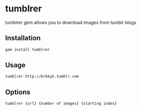 # tumblrer
tumblrer gem allows you to download images from tumblr blogs
## Installation
```bash
gem install tumblrer
```
## Usage
```bash
tumblrer http://brkkyk.tumblr.com
```
## Options
```bash
tumblrer {url} {number of images} {starting index}
```
